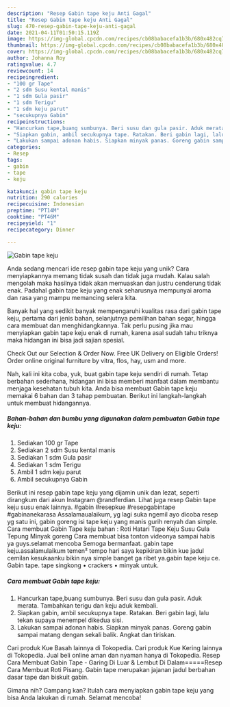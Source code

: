 ```yaml
---
description: "Resep Gabin tape keju Anti Gagal"
title: "Resep Gabin tape keju Anti Gagal"
slug: 470-resep-gabin-tape-keju-anti-gagal
date: 2021-04-11T01:50:15.119Z
image: https://img-global.cpcdn.com/recipes/cb08babacefa1b3b/680x482cq70/gabin-tape-keju-foto-resep-utama.jpg
thumbnail: https://img-global.cpcdn.com/recipes/cb08babacefa1b3b/680x482cq70/gabin-tape-keju-foto-resep-utama.jpg
cover: https://img-global.cpcdn.com/recipes/cb08babacefa1b3b/680x482cq70/gabin-tape-keju-foto-resep-utama.jpg
author: Johanna Roy
ratingvalue: 4.7
reviewcount: 14
recipeingredient:
- "100 gr Tape"
- "2 sdm Susu kental manis"
- "1 sdm Gula pasir"
- "1 sdm Terigu"
- "1 sdm keju parut"
- "secukupnya Gabin"
recipeinstructions:
- "Hancurkan tape,buang sumbunya. Beri susu dan gula pasir. Aduk merata. Tambahkan terigu dan keju aduk kembali."
- "Siapkan gabin, ambil secukupnya tape. Ratakan. Beri gabin lagi, lalu tekan supaya menempel dikedua sisi."
- "Lakukan sampai adonan habis. Siapkan minyak panas. Goreng gabin sampai matang dengan sekali balik. Angkat dan tiriskan."
categories:
- Resep
tags:
- gabin
- tape
- keju

katakunci: gabin tape keju 
nutrition: 290 calories
recipecuisine: Indonesian
preptime: "PT14M"
cooktime: "PT46M"
recipeyield: "1"
recipecategory: Dinner

---
```



![Gabin tape keju](https://img-global.cpcdn.com/recipes/cb08babacefa1b3b/680x482cq70/gabin-tape-keju-foto-resep-utama.jpg)

Anda sedang mencari ide resep gabin tape keju yang unik? Cara menyiapkannya memang tidak susah dan tidak juga mudah. Kalau salah mengolah maka hasilnya tidak akan memuaskan dan justru cenderung tidak enak. Padahal gabin tape keju yang enak seharusnya mempunyai aroma dan rasa yang mampu memancing selera kita.

Banyak hal yang sedikit banyak mempengaruhi kualitas rasa dari gabin tape keju, pertama dari jenis bahan, selanjutnya pemilihan bahan segar, hingga cara membuat dan menghidangkannya. Tak perlu pusing jika mau menyiapkan gabin tape keju enak di rumah, karena asal sudah tahu triknya maka hidangan ini bisa jadi sajian spesial.

Check Out our Selection &amp; Order Now. Free UK Delivery on Eligible Orders! Order online original furniture by vitra, flos, hay, usm and more.


Nah, kali ini kita coba, yuk, buat gabin tape keju sendiri di rumah. Tetap berbahan sederhana, hidangan ini bisa memberi manfaat dalam membantu menjaga kesehatan tubuh kita. Anda bisa membuat Gabin tape keju memakai 6 bahan dan 3 tahap pembuatan. Berikut ini langkah-langkah untuk membuat hidangannya.

<!--inarticleads1-->

##### Bahan-bahan dan bumbu yang digunakan dalam pembuatan Gabin tape keju:

1. Sediakan 100 gr Tape
1. Sediakan 2 sdm Susu kental manis
1. Sediakan 1 sdm Gula pasir
1. Sediakan 1 sdm Terigu
1. Ambil 1 sdm keju parut
1. Ambil secukupnya Gabin


Berikut ini resep gabin tape keju yang dijamin unik dan lezat, seperti dirangkum dari akun Instagram @randferdian. Lihat juga resep Gabin tape keju susu enak lainnya. #gabin #resepkue #resepgabintape #gabinanekarasa Assalamaualaikum, yg lagi suka ngemil ayo dicoba resep yg satu ini, gabin goreng isi tape keju yang manis gurih renyah dan simple. Cara membuat Gabin Tape keju bahan : Roti Hatari Tape Keju Susu Gula Tepung Minyak goreng Cara membuat bisa tonton videonya sampai habis ya guys.selamat mencoba Semoga bermanfaat. gabin tape keju.assalamulaikum temen² tempo hari saya kepikiran bikin kue jadul cemilan kesukaanku bikin nya simple banget ga ribet ya.gabin tape keju ce. Gabin tape. tape singkong • crackers • minyak untuk. 

<!--inarticleads2-->

##### Cara membuat Gabin tape keju:

1. Hancurkan tape,buang sumbunya. Beri susu dan gula pasir. Aduk merata. Tambahkan terigu dan keju aduk kembali.
1. Siapkan gabin, ambil secukupnya tape. Ratakan. Beri gabin lagi, lalu tekan supaya menempel dikedua sisi.
1. Lakukan sampai adonan habis. Siapkan minyak panas. Goreng gabin sampai matang dengan sekali balik. Angkat dan tiriskan.


Cari produk Kue Basah lainnya di Tokopedia. Cari produk Kue Kering lainnya di Tokopedia. Jual beli online aman dan nyaman hanya di Tokopedia. Resep Cara Membuat Gabin Tape - Garing Di Luar &amp; Lembut Di Dalam=====Resep Cara Membuat Roti Pisang. Gabin tape merupakan jajanan jadul berbahan dasar tape dan biskuit gabin. 

Gimana nih? Gampang kan? Itulah cara menyiapkan gabin tape keju yang bisa Anda lakukan di rumah. Selamat mencoba!
